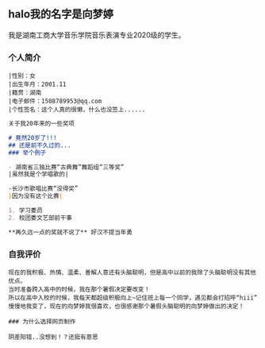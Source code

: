 ## halo我的名字是向梦婷

我是湖南工商大学音乐学院音乐表演专业2020级的学生。

### 个人简介
```
|性别：女
|出生年月：2001.11
|籍贯：湖南
|电子邮件：1508789953@qq.com
|个性签名：这个人真的很懒，什么也没签上......
```
```markdown
关于我20年来的一些奖项

# 竟然20岁了!!!
## 还是前不久过的...
### 举个例子

- 湖南省三独比赛“古典舞”舞蹈组“三等奖”
|虽然我是个学唱歌的|

-长沙市歌唱比赛“没得奖”
|因为没有这个比赛|

1. 学习委员
2. 校团委文艺部前干事

**再久远一点的奖就不说了** 好汉不提当年勇

```


### 自我评价
```
现在的我积极、热情、温柔、善解人意还有头脑聪明，但是高中以前的我除了头脑聪明没有其他优点。
当时准备跨入高中的时候，我在那个暑假决定要改变！
所以在高中入校的时候，我每天都超级积极向上~记住班上每一个同学，遇见都会打招呼“hiii”
慢慢地我变了，现在的向梦婷我很喜欢，也很感谢那个暑假头脑聪明的向梦婷做出的决定！
```
```
### 为什么选择网页制作

阴差阳错..没想到！？还挺有意思
```
